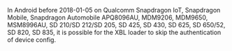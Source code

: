 In Android before 2018-01-05 on Qualcomm Snapdragon IoT, Snapdragon Mobile, Snapdragon Automobile APQ8096AU, MDM9206, MDM9650, MSM8996AU, SD 210/SD 212/SD 205, SD 425, SD 430, SD 625, SD 650/52, SD 820, SD 835, it is possible for the XBL loader to skip the authentication of device config.